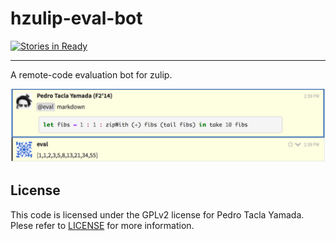 hzulip-eval-bot
===============
[![Stories in Ready](https://badge.waffle.io/yamadapc/zulip-eval-bot.svg?label=ready&title=Ready)](http://waffle.io/yamadapc/zulip-eval-bot)
- - -
A remote-code evaluation bot for zulip.

![screenshot](/screenshot.png)

## License
This code is licensed under the GPLv2 license for Pedro Tacla Yamada. Plese
refer to [LICENSE](/LICENSE) for more information.
